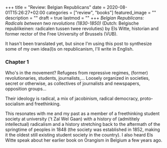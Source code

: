 +++
title =  "Review: Belgian Republicans"
date = 2020-08-01T15:26:27+02:00
categories = ["review", "books"]
featured_image = ""
description = ""
draft = true
lastmod = ""
+++
*Belgian Republicans: Radicals between two revolutions (1830-1850)* (Dutch: Belgische republikeinen: radicalen tussen twee revoluties) by Els Witte, historian and former rector of the Free University of Brussels (VUB).

It hasn't been translated yet, but since I'm using this post to synthesize some of my own idea(l)s on republicanism, I'll write in English. 
<!--more-->

### Chapter 1
Who's in the movement? Refugees from repressive regimes, (former) revolutionaries, students, journalists,... Loosely organized in societies, secret or otherwise, as collectives of journalists and newspapers, opposition groups... 

Their ideology is radical, a mix of jacobinism, radical democracy, proto-socialism and freethinking.

This resonates with me and my past as a member of a freethinking student society at university ('t Zal Wel Gaan) with a history of (admititely intellectual) radicalism and a history stretching back to the aftermath of the springtime of peoples in 1848 (the society was established in 1852, making it the oldest still existing student society in the country). I also heard Els Witte speak about her earlier book on Orangism in Belgium a few years ago.